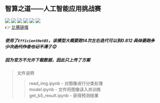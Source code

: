智算之道——人工智能应用挑战赛
------
![](https://img.shields.io/badge/python-3.8-blue) ![](https://img.shields.io/badge/opencv-4.4.0-green) ![](https://img.shields.io/badge/keras-2.4-yellow) 
![](https://img.shields.io/badge/tensorflow-2.3-red) ![](https://img.shields.io/badge/pandas-1.1-brightgreen) ![](https://img.shields.io/badge/numpy-1.19-pink)<br>
:point_right:	[比赛链接](https://www.kesci.com/home/competition/5f34b039a5c0e8002d5d008e/content "悬停显示")<br>
##### 使用了`EfficientNetB5`，该模型大概要跑14次左右迭代可以到0.812  ~~具体要跑多少次迭代作者也记不清了~~:blush: <br>
##### 因为官方不允许下载数据，因此只上传了方案

>文件说明
>>read_img.ipynb - 对图像进行分类处理<br>
>>model.ipynb - 文件将图像读入并训练<br>
>>get_b5_result.ipynb - 获得预测结果


